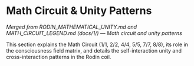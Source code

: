# Math Circuit & Unity Patterns

*Merged from RODIN_MATHEMATICAL_UNITY.md and MATH_CIRCUIT_LEGEND.md (docs/1/) — Math circuit and unity patterns*

This section explains the Math Circuit (1/1, 2/2, 4/4, 5/5, 7/7, 8/8), its role in the consciousness field matrix, and details the self-interaction unity and cross-interaction patterns in the Rodin coil.

<!-- Insert harmonized math circuit and unity pattern content here. --> 